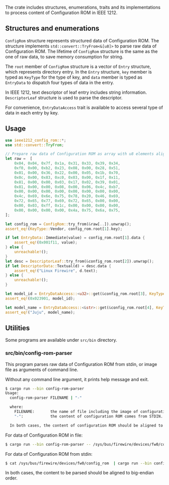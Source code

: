 The crate includes structures, enumerations, traits and its implementations to process
content of Configuration ROM in IEEE 1212.

## Structures and enumerations

`ConfigRom` structure represents structured data of Configuration ROM. The structure
implements `std::convert::TryFrom<&[u8]>` to parse raw data of Configuration ROM. The
lifetime of `ConfigRom` structure is the same as the one of raw data, to save memory
consumption for string.

The `root` member of `ConfigRom` structure is a vector of `Entry` structure, which
represents directory entry. In the `Entry` structure, `key` member is typed as `KeyType`
for the type of key, and `data` member is typed as `EntryData` to dispatch four types
of data in the entry.

In IEEE 1212, text descriptor of leaf entry includes string information. `DescriptorLeaf`
structure is used to parse the descriptor.

For convenience, `EntryDataAccess` trait is available to access several type of data in
each entry by key.

## Usage

```rust
use ieee1212_config_rom::*;
use std::convert::TryFrom;

// Prepare raw data of Configuration ROM as array with u8 elements aligned to big endian.
let raw =  [
    0x04, 0x04, 0x7f, 0x1a, 0x31, 0x33, 0x39, 0x34,
    0xf0, 0x00, 0xb2, 0x23, 0x08, 0x00, 0x28, 0x51,
    0x01, 0x00, 0x36, 0x22, 0x00, 0x05, 0x1b, 0x70,
    0x0c, 0x00, 0x83, 0xc0, 0x03, 0x00, 0x1f, 0x11,
    0x81, 0x00, 0x00, 0x03, 0x17, 0x02, 0x39, 0x01,
    0x81, 0x00, 0x00, 0x08, 0x00, 0x06, 0x4c, 0xb7,
    0x00, 0x00, 0x00, 0x00, 0x00, 0x00, 0x00, 0x00,
    0x4c, 0x69, 0x6e, 0x75, 0x78, 0x20, 0x46, 0x69,
    0x72, 0x65, 0x77, 0x69, 0x72, 0x65, 0x00, 0x00,
    0x00, 0x03, 0xff, 0x1c, 0x00, 0x00, 0x00, 0x00,
    0x00, 0x00, 0x00, 0x00, 0x4a, 0x75, 0x6a, 0x75,
];

let config_rom = ConfigRom::try_from(&raw[..]).unwrap();
assert_eq!(KeyType::Vendor, config_rom.root[1].key);

if let EntryData::Immediate(value) = config_rom.root[1].data {
    assert_eq!(0x001f11, value);
} else {
    unreachable!();
}
let desc = DescriptorLeaf::try_from(&config_rom.root[2]).unwrap();
if let DescriptorData::Textual(d) = desc.data {
    assert_eq!("Linux Firewire", d.text);
} else {
    unreachable!();
}

let model_id = EntryDataAccess::<u32>::get(&config_rom.root[3], KeyType::Model).unwrap();
assert_eq!(0x023901, model_id);

let model_name = EntryDataAccess::<&str>::get(&config_rom.root[4], KeyType::Descriptor).unwrap();
assert_eq!("Juju", model_name);
```

## Utilities

Some programs are available under `src/bin` directory.

### src/bin/config-rom-parser

This program parses raw data of Configuration ROM from stdin, or image file as arguments of
command line.

Without any command line argument, it prints help message and exit.

```sh
$ cargo run --bin config-rom-parser
Usage:
  config-rom-parser FILENAME | "-"

  where:
    FILENAME:       the name of file including the image of configuration ROM.
    "-":            the content of configuration ROM comes from STDIN.

  In both cases, the content of configuration ROM should be aligned to big endian.
```

For data of Configuration ROM in file:

```sh
$ cargo run --bin config-rom-parser -- /sys/bus/firewire/devices/fw0/config_rom
```

For data of Configuration ROM from stdin:

```sh
$ cat /sys/bus/firewire/devices/fw0/config_rom  | cargo run --bin config-rom-parser -- -
```

In both cases, the content to be parsed should be aligned to big-endian order.
